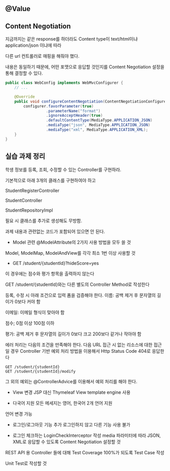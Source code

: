 ## @Value


## Content Negotiation
지금까지는 같은 response를 하더라도 Content type이 text/html이냐 application/json 이냐에 따라

다른 url 컨트롤러로 매핑을 해줘야 했다.

내용은 동일하기 때문에, 어떤 포맷으로 응답할 것인지를 Content Negotiation 설정을 통해 결정할 수 있다.

```java
public class WebConfig implements WebMvcConfigurer {
    // ...

    @Override
    public void configureContentNegotiation(ContentNegotiationConfigurer configurer) {
        configurer.favorParameter(true)
                  .parameterName("format")
                  .ignoreAcceptHeader(true)
                  .defaultContentType(MediaType.APPLICATION_JSON)
                  .mediaType("json", MediaType.APPLICATION_JSON)
                  .mediaType("xml", MediaType.APPLICATION_XML);
    }
}
```

## 실습 과제 정리
학생 정보를 등록, 조회, 수정할 수 있는 Controller를 구현하라.

기본적으로 아래 3개의 클래스를 구현하여야 하고

StudentRegisterController

StudentController

StudentRepositoryImpl

필요 시 클래스를 추가로 생성해도 무방함.

과제 내용과 관련없는 코드가 포함되어 있으면 안 된다.

- Model 관련
@ModelAttribute의 2가지 사용 방법을 모두 쓸 것

Model, ModelMap, ModelAndView를 각각 최소 1번 이상 사용할 것

- GET /student/{studentId}?hideScore=yes

이 경우에는 점수와 평가 항목을 출력하지 않는다

GET /student/{studentId}와는 다른 별도의 Controller Method로 작성한다

등록, 수정 시 아래 조건으로 입력 폼을 검증해야 한다.
이름: 공백 제거 후 문자열의 길이가 0보다 커야 함

이메일: 이메일 형식이 맞아야 함

점수; 0점 이상 100점 이하

평가: 공백 제거 후 문자열의 길이가 0보다 크고 200보다 같거나 작아야 함

에러 처리는 다음의 조건을 만족해야 한다.
다음 URL 접근 시 없는 리소스에 대한 접근일 경우 Controller 기반 예외 처리 방법을 이용해서 Http Status Code 404로 응답한다
```
GET /student/{studentId}
GET /student/{studentId}/modify
```

그 외의 예외는 @ControllerAdvice를 이용해서 예외 처리를 해야 한다.

- View 변경
JSP 대신 Thymeleaf View template engine 사용

- 다국어 지원
모든 메세지는 영어, 한국어 2개 언어 지원

언어 변경 가능

- 로그인/로그아웃 기능 추가
로그인하지 않고 다른 기능 사용 불가

- 로그인 체크하는 LoginCheckInterceptor 작성
  media 파라미터에 따라
  JSON, XML로 응답할 수 있도록 Content Negotiation 설정할 것

REST API 용 Controller 들에 대해
Test Coverage 100%가 되도록 Test Case 작성

Unit Test로 작성할 것